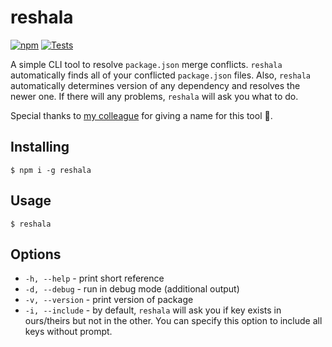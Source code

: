 # reshala

[![npm](https://img.shields.io/npm/v/reshala?color=cc3534)](https://www.npmjs.com/package/reshala)
[![Tests](https://github.com/yungvldai/reshala/actions/workflows/main.yml/badge.svg)](https://github.com/yungvldai/reshala/actions/workflows/main.yml)

A simple CLI tool to resolve `package.json` merge conflicts.
`reshala` automatically finds all of your conflicted `package.json` files.
Also, `reshala` automatically determines version of any dependency and resolves the newer one.
If there will any problems, `reshala` will ask you what to do.

Special thanks to [my colleague](https://github.com/IvanAbramow) for giving a name for this tool 🤙.

## Installing
```
$ npm i -g reshala
```

## Usage
```
$ reshala
```

## Options

* `-h, --help` - print short reference
* `-d, --debug` - run in debug mode (additional output)
* `-v, --version` - print version of package
* `-i, --include` - by default, `reshala` will ask you if key exists in ours/theirs but not in the other. You can specify this option to include all keys without prompt.
